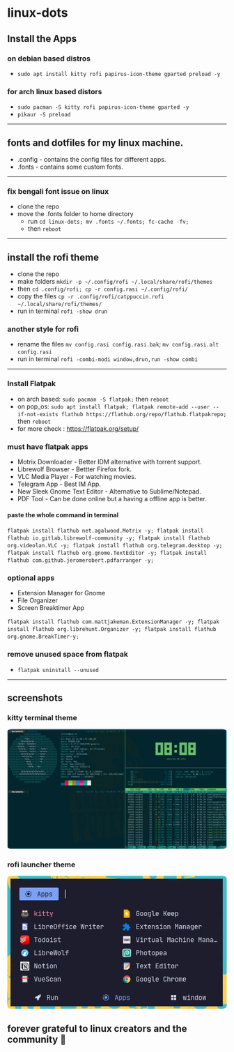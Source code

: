 # linux-dots

## Install the Apps 
### on debian based distros
- `sudo apt install kitty rofi papirus-icon-theme gparted preload -y`
### for arch linux based distors
- `sudo pacman -S kitty rofi papirus-icon-theme gparted -y`
- `pikaur -S preload`
---

## fonts and dotfiles for my linux machine.
- .config - contains the config files for different apps.
- .fonts - contains some custom fonts.
---

### fix bengali font issue on linux
- clone the repo
- move the .fonts folder to home directory
    - run `cd linux-dots; mv .fonts ~/.fonts; fc-cache -fv;`
    - then `reboot`
---

## install the rofi theme 
- clone the repo
- make folders `mkdir -p ~/.config/rofi ~/.local/share/rofi/themes`
- then `cd .config/rofi; cp -r config.rasi ~/.config/rofi/`
- copy the files `cp -r .config/rofi/catppuccin.rofi ~/.local/share/rofi/themes/`
- run in terminal `rofi -show drun`
### another style for rofi
- rename the files `mv config.rasi config.rasi.bak`; `mv config.rasi.alt config.rasi`
- run in terminal `rofi -combi-modi window,drun,run -show combi`
---

### Install Flatpak
- on arch based: `sudo pacman -S flatpak;` then `reboot`
- on pop_os: `sudo apt install flatpak; flatpak remote-add --user --if-not-exists flathub https://flathub.org/repo/flathub.flatpakrepo;` then `reboot`
- for more check : https://flatpak.org/setup/

### must have flatpak apps
- Motrix Downloader - Better IDM alternative with torrent support.
- Librewolf Browser - Bettter Firefox fork.
- VLC Media Player - For watching movies.
- Telegram App - Best IM App.
- New Sleek Gnome Text Editor - Alternative to Sublime/Notepad.
- PDF Tool - Can be done online but a having a offline app is better.
#### paste the whole command in terminal
`flatpak install flathub net.agalwood.Motrix -y;
flatpak install flathub io.gitlab.librewolf-community -y;
flatpak install flathub org.videolan.VLC -y;
flatpak install flathub org.telegram.desktop -y;
flatpak install flathub org.gnome.TextEditor -y;
flatpak install flathub com.github.jeromerobert.pdfarranger -y;`

### optional apps
- Extension Manager for Gnome
- File Organizer
- Screen Breaktimer App

`flatpak install flathub com.mattjakeman.ExtensionManager -y;
flatpak install flathub org.librehunt.Organizer -y;
flatpak install flathub org.gnome.BreakTimer-y;`

### remove unused space from flatpak
- `flatpak uninstall --unused`
---

## screenshots
### kitty terminal theme
<p align="center">
  <img src="kitty.png" style="border-radius:2%"/>
</p>

### rofi launcher theme
<p align="center">
  <img src="rofi.png" style="border-radius:2%"/>
</p>

## forever grateful to linux creators and the community 💝

